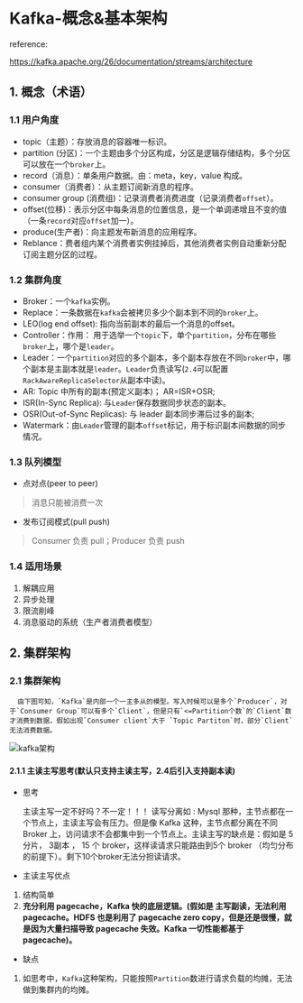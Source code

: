 # Kafka-概念&基本架构

reference:

 https://kafka.apache.org/26/documentation/streams/architecture

## 1. 概念（术语）

### 1.1 用户角度

- topic（主题）：存放消息的容器唯一标识。
- partition (分区)：一个主题由多个分区构成，分区是逻辑存储结构，多个分区可以放在一个`broker`上。
- record（消息）：单条用户数据。由：meta，key，value 构成。
- consumer（消费者）：从主题订阅新消息的程序。
- consumer group (消费组)：记录消费者消费进度（记录消费者`offset`）。
- offset(位移)：表示分区中每条消息的位置信息，是一个单调递增且不变的值（一条`record`对应`offset`加一）。
- produce(生产者)：向主题发布新消息的应用程序。
- Reblance：费者组内某个消费者实例挂掉后，其他消费者实例自动重新分配订阅主题分区的过程。

### 1.2 集群角度

- Broker：一个`kafka`实例。
- Replace：一条数据在`kafka`会被拷贝多少个副本到不同的`broker`上。
- LEO(log end offset): 指向当前副本的最后一个消息的offset。
- Controller：作用： 用于选举一个`topic`下，单个`partition`，分布在哪些`broker`上，哪个是`leader`。
- Leader：一个`partition`对应的多个副本，多个副本存放在不同`broker`中，哪个副本是主副本就是`leader`。`Leader`负责读写(`2.4`可以配置`RackAwareReplicaSelector`从副本中读)。
- AR: Topic 中所有的副本(预定义副本)； AR=ISR+OSR;
- ISR(In-Sync Replica):  与`Leader`保存数据同步状态的副本。
- OSR(Out-of-Sync Replicas): 与 leader 副本同步滞后过多的副本;
- Watermark：由`Leader`管理的副本`offset`标记，用于标识副本间数据的同步情况。

### 1.3 队列模型

- 点对点(peer to peer)

> 消息只能被消费一次

- 发布订阅模式(pull push)

> Consumer 负责 pull；Producer 负责 push

### 1.4 适用场景

1. 解耦应用
2. 异步处理
3. 限流削峰
4. 消息驱动的系统（生产者消费者模型）

## 2. 集群架构

### 2.1 集群架构

      由下图可知，`Kafka`是内部一个一主多从的模型。写入时候可以是多个`Producer`，对于`Consumer Group`可以有多个`Client`，但是只有`<=Partition个数`的`Client`数才消费到数据，假如出现`Consumer client`大于 `Topic Partiton`时，部分`Client`无法消费数据。



![kafka架构](https://github.com/Whojohn/learn/blob/master/kafkalearn/docs/pic/kafak_architecture.svg?raw=true)

#### 2.1.1 主读主写思考(默认只支持主读主写，2.4后引入支持副本读)

- 思考

  主读主写一定不好吗？不一定！！！ 读写分离如 : Mysql 那种，主节点都在一个节点上，主读主写会有压力。但是像 Kafka 这种，主节点都分离在不同 Broker 上，访问请求不会都集中到一个节点上。主读主写的缺点是：假如是 5 分片， 3副本 ， 15 个 broker，这样读请求只能路由到5个 broker （均匀分布的前提下）。剩下10个broker无法分担读请求。

- 主读主写优点

1. 结构简单
2. **充分利用 pagecache，Kafka 快的底层逻辑。(假如是 主写副读，无法利用 pagecache。HDFS 也是利用了 pagecache zero copy，但是还是很慢，就是因为大量扫描导致 pagecache 失效。Kafka 一切性能都基于 pagecache)。**

- 缺点

1. 如思考中，`Kafka`这种架构，只能按照`Partition`数进行请求负载的均摊，无法做到集群内的均摊。